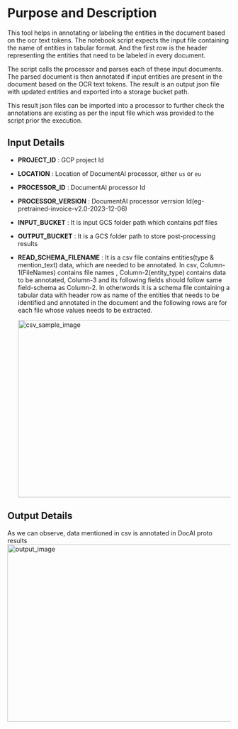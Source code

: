 # Purpose and Description
This tool helps in annotating or labeling the entities in the document based on the ocr text tokens. The notebook script expects the input file containing the name of entities in tabular format. And the first row is the header representing the entities that need to be labeled in every document.

The script calls the processor and parses each of these input documents. The parsed document is then annotated if input entities are present in the document based on the OCR text tokens. The result is an output json file with updated entities and exported into a storage bucket path.

This result json files can be imported into a processor to further check the annotations are existing as per the input file which was provided to the script prior the execution.

## Input Details
* **PROJECT_ID** : GCP project Id
* **LOCATION** : Location of DocumentAI processor, either `us` or `eu`
* **PROCESSOR_ID** : DocumentAI processor Id
* **PROCESSOR_VERSION** : DocumentAI processor verrsion Id(eg- pretrained-invoice-v2.0-2023-12-06)
* **INPUT_BUCKET** : It is input GCS folder path which contains pdf files
* **OUTPUT_BUCKET** : It is a GCS folder path to store post-processing results
* **READ_SCHEMA_FILENAME** : It is a csv file contains entities(type & mention_text) data, which are needed to be annotated. In csv, Column-1(FileNames) contains file names , Column-2(entity_type) contains data to be annotated, Column-3 and its following fields should follow same field-schema as Column-2.
In otherwords it is a schema file containing a tabular data with header row as name of the entities that needs to be identified and annotated in the document and the following rows are for each file whose values needs to be extracted.

    <img src='./images/csv_sample.png' width=800 height=400 alt="csv_sample_image">
 
## Output Details
As we can observe, data mentioned in csv is annotated in DocAI proto results
<img src='./images/output_sample.png' width=800 height=400 alt="output_image"></img>
